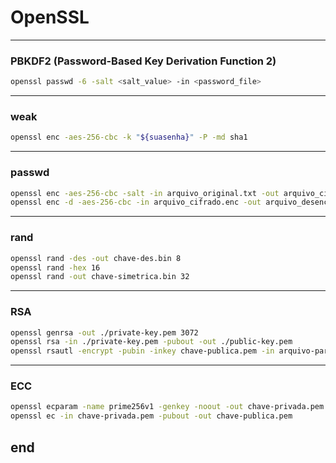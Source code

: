 # OpenSSL

---

### PBKDF2 (Password-Based Key Derivation Function 2)
```bash
openssl passwd -6 -salt <salt_value> -in <password_file>
```

---

### weak

```bash
openssl enc -aes-256-cbc -k "${suasenha}" -P -md sha1
```

---

### passwd

```bash
openssl enc -aes-256-cbc -salt -in arquivo_original.txt -out arquivo_cifrado.enc
openssl enc -d -aes-256-cbc -in arquivo_cifrado.enc -out arquivo_desencriptado.txt
```

---

### rand

```bash
openssl rand -des -out chave-des.bin 8
openssl rand -hex 16
openssl rand -out chave-simetrica.bin 32
```

---

### RSA

```bash
openssl genrsa -out ./private-key.pem 3072
openssl rsa -in ./private-key.pem -pubout -out ./public-key.pem
openssl rsautl -encrypt -pubin -inkey chave-publica.pem -in arquivo-para-cifrar.txt -out arquivo-cifrado.enc
```

---

### ECC

```bash
openssl ecparam -name prime256v1 -genkey -noout -out chave-privada.pem
openssl ec -in chave-privada.pem -pubout -out chave-publica.pem
```
end
---
